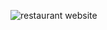 ![restaurant website](https://github.com/darshant419/Restaurant-Website-bootstrap/assets/44189991/415f955a-d04a-4f63-961d-7e2ddb622f42)
